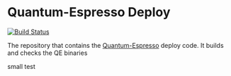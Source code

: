 # Quantum-Espresso Deploy 

[![Build Status](http://ci.sagrid.ac.za:8080/job/quantum-espresso-deploy/badge/icon)](http://ci.sagrid.ac.za:8080/job/quantum-espresso-deploy/)

The repository that contains the [Quantum-Espresso](http://www.quantum-espresso.org/) deploy code. It builds and checks the QE binaries

small test
